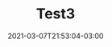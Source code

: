 ---
# Essential settings
title: "Test3"
type: "post"
date: 2021-03-07T21:53:04-03:00

# Scheduling
draft: false

# Organization
layout: ""
categories: ["art"]
tags: []

# Thumbnail / Featured
summary: ""
thumb: "images/Placeholder.jpg"
alt: "This is the placeholder"
---
